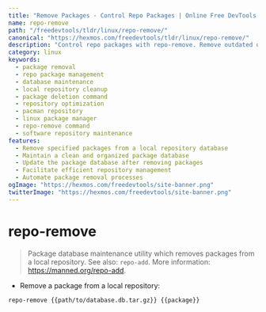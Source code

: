 ```yaml
---
title: "Remove Packages - Control Repo Packages | Online Free DevTools by Hexmos"
name: repo-remove
path: "/freedevtools/tldr/linux/repo-remove/"
canonical: "https://hexmos.com/freedevtools/tldr/linux/repo-remove/"
description: "Control repo packages with repo-remove. Remove outdated or unwanted packages from your local software repository. Free online tool, no registration required."
category: linux
keywords:
  - package removal
  - repo package management
  - database maintenance
  - local repository cleanup
  - package deletion command
  - repository optimization
  - pacman repository
  - linux package manager
  - repo-remove command
  - software repository maintenance
features:
  - Remove specified packages from a local repository database
  - Maintain a clean and organized package database
  - Update the package database after removing packages
  - Facilitate efficient repository management
  - Automate package removal processes
ogImage: "https://hexmos.com/freedevtools/site-banner.png"
twitterImage: "https://hexmos.com/freedevtools/site-banner.png"
---
```


# repo-remove

> Package database maintenance utility which removes packages from a local repository.
> See also: `repo-add`.
> More information: <https://manned.org/repo-add>.

- Remove a package from a local repository:

`repo-remove {{path/to/database.db.tar.gz}} {{package}}`
